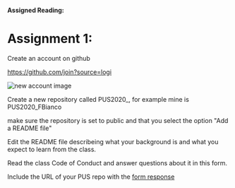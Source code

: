 **Assigned Reading:**



# Assignment 1:
Create an account on github

https://github.com/join?source=logi

![new account image](https://github.com/fedhere/PUS2020_FBianco/blob/master/HW1/Screen%20Shot%202020-08-30%20at%207.16.41%20PM.png)

Create a new repository called PUS2020_<Firstinitial><Lastname>, for example mine is PUS2020_FBianco

make sure the repository is set to public and that you select the option "Add a README file"

Edit the README file describeing what your background is and what you expect to learn from the class.

Read the class Code of Conduct and answer questions about it in this form.

Include the URL of your PUS repo with the [form response](https://forms.gle/W6QjYjLGWp7nF7w37)


